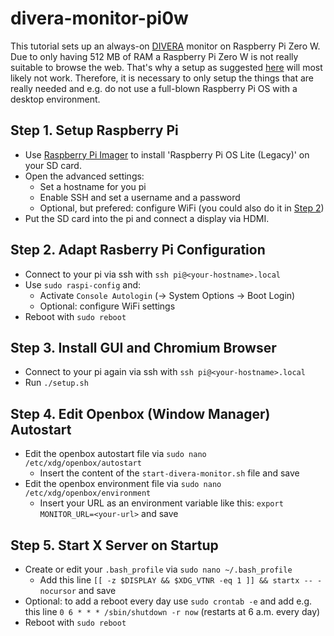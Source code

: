# divera-monitor-pi0w

This tutorial sets up an always-on [DIVERA](https://www.divera247.com/) monitor on Raspberry Pi Zero W. Due to only having 512 MB of RAM a Raspberry Pi Zero W is not really suitable to browse the web. That's why a setup as suggested [here](https://github.com/Dustin1358/Raspberry-Pi-Divera-Monitor) will most likely not work. Therefore, it is necessary to only setup the things that are really needed and e.g. do not use a full-blown Raspberry Pi OS with a desktop environment.

## Step 1. Setup Raspberry Pi
- Use [Raspberry Pi Imager](https://www.raspberrypi.com/software/) to install 'Raspberry Pi OS Lite (Legacy)' on your SD card.
- Open the advanced settings:
  - Set a hostname for you pi 
  - Enable SSH and set a username and a password
  - Optional, but prefered: configure WiFi (you could also do it in [Step 2](./README.md/#Step-2.-Set-startup-settings))
- Put the SD card into the pi and connect a display via HDMI.

## Step 2. Adapt Rasberry Pi Configuration
- Connect to your pi via ssh with `ssh pi@<your-hostname>.local`
- Use `sudo raspi-config` and:
  - Activate `Console Autologin` (&#8594; System Options &#8594; Boot Login)
  - Optional: configure WiFi settings
- Reboot with `sudo reboot`

## Step 3. Install GUI and Chromium Browser
- Connect to your pi again via ssh with `ssh pi@<your-hostname>.local`
- Run `./setup.sh`

## Step 4. Edit Openbox (Window Manager) Autostart
- Edit the openbox autostart file via `sudo nano /etc/xdg/openbox/autostart`
  - Insert the content of the `start-divera-monitor.sh` file and save
- Edit the openbox environment file via `sudo nano /etc/xdg/openbox/environment`
  - Insert your URL as an environment variable like this: `export MONITOR_URL=<your-url>` and save

## Step 5. Start X Server on Startup
- Create or edit your `.bash_profile` via `sudo nano ~/.bash_profile`
  - Add this line `[[ -z $DISPLAY && $XDG_VTNR -eq 1 ]] && startx -- -nocursor` and save
- Optional: to add a reboot every day use `sudo crontab -e` and add e.g. this line `0 6 * * * /sbin/shutdown -r now` (restarts at 6 a.m. every day)
- Reboot with `sudo reboot`

